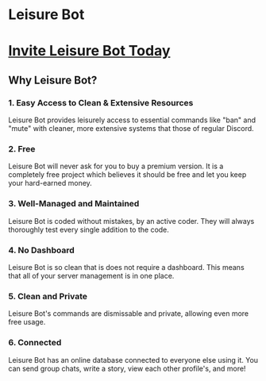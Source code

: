 # Leisure Bot

# [Invite Leisure Bot Today](https://discord.com/api/oauth2/authorize?client_id=960322026197889076&permissions=8&scope=bot%20applications.commands)

## Why Leisure Bot?

### 1. Easy Access to Clean & Extensive Resources
 
Leisure Bot provides leisurely access to essential commands like "ban" and "mute" with cleaner, more extensive systems that those of regular Discord.

### 2. Free

Leisure Bot will never ask for you to buy a premium version. It is a completely free project which believes it should be free and let you keep your hard-earned money.

### 3. Well-Managed and Maintained

Leisure Bot is coded without mistakes, by an active coder. They will always thoroughly test every single addition to the code.

### 4. No Dashboard

Leisure Bot is so clean that is does not require a dashboard. This means that all of your server management is in one place.

### 5. Clean and Private

Leisure Bot's commands are dismissable and private, allowing even more free usage.

### 6. Connected

Leisure Bot has an online database connected to everyone else using it. You can send group chats, write a story, view each other profile's, and more!
